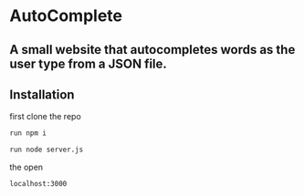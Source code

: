 # AutoComplete
## A small website that autocompletes words as the user type from a JSON file.

## Installation

first clone the repo

```sh
run npm i 
```

```sh
run node server.js
```

the open 
```sh
localhost:3000
```